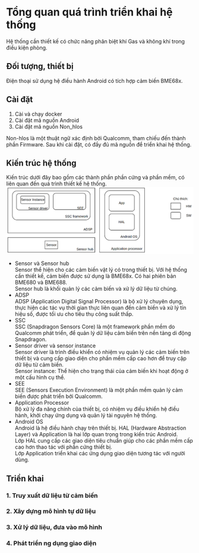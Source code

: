 # Tổng quan quá trình triển khai hệ thống
Hệ thống cần thiết kế có chức năng phân biệt khí Gas và không khí trong điều kiện phòng.
## Đối tượng, thiết bị
Điện thoại sử dụng hệ điều hành Android có tích hợp cảm biến BME68x.
## Cài đặt
1. Cài và chạy docker
2. Cài đặt mã nguồn Android
3. Cài đặt mã nguồn Non_hlos

Non-hlos là một thuật ngữ xác định bởi Qualcomm, tham chiếu đến thành phần Firmware.
Sau khi cài đặt, có đầy đủ mã nguồn để triển khai hệ thống.
## Kiến trúc hệ thống
Kiến trúc dưới đây bao gồm các thành phần phần cứng và phần mềm, có liên quan đến quá trình thiết kế hệ thống.  
![SO](/images/Architecture.png)  

- Sensor và Sensor hub  
Sensor thể hiện cho các cảm biến vật lý có trong thiết bị. Với hệ thống cần thiết kế, cảm biến được sử dụng là BME68x. Có hai phiên bản BME680 và BME688.  
Sensor hub là khối quản lý các cảm biến và xử lý dữ liệu từ chúng.
- ADSP  
ADSP (Application Digital Signal Processor) là bộ xử lý chuyên dụng, thực hiện các tác vụ thời gian thực liên quan đến cảm biến và xử lý tín hiệu số, được tối ưu cho tiêu thụ công suất thấp.
- SSC  
SSC (Snapdragon Sensors Core) là một framework phần mềm do Qualcomm phát triển, để quản lý dữ liệu cảm biến trên nền tảng di động Snapdragon.
- Sensor driver và sensor instance  
Sensor driver là trình điều khiển có nhiệm vụ quản lý các cảm biến trên thiết bị và cung cấp giao diện cho phần mềm cấp cao hơn để truy cập dữ liệu từ cảm biến.  
Sensor instance: Thể hiện cho trạng thái của cảm biến khi hoạt động ở một cấu hình cụ thể.
- SEE  
SEE (Sensors Execution Environment) là một phần mềm quản lý cảm biến được phát triển bởi Qualcomm.
- Application Processor  
Bộ xử lý đa năng chính của thiết bị, có nhiệm vụ điều khiển hệ điều hành, khởi chạy ứng dụng và quản lý tài nguyên hệ thống.
- Android OS  
Android là hệ điều hành chạy trên thiết bị. HAL (Hardware Abstraction Layer) và Application là hai lớp quan trọng trong kiến trúc Android.  
Lớp HAL cung cấp các giao diện tiêu chuẩn giúp cho các phần mềm cấp cao hơn thao tác với phần cứng thiết bị.  
Lớp Application triển khai các ứng dụng giao diện tương tác với người dùng.

## Triển khai
### 1. Truy xuất dữ liệu từ cảm biến
### 2. Xây dựng mô hình tự dữ liệu
### 3. Xử lý dữ liệu, đưa vào mô hình
### 4. Phát triển ng dụng giao diện

